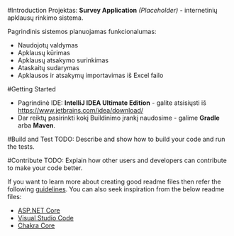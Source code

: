 #Introduction 
Projektas: **Survey Application** *(Placeholder)* - internetinių apklausų rinkimo sistema. 

Pagrindinis sistemos planuojamas funkcionalumas:
- Naudojotų valdymas
- Apklausų kūrimas
- Apklausų atsakymo surinkimas
- Ataskaitų sudarymas
- Apklausos ir atsakymų importavimas iš Excel failo

#Getting Started
- Pagrindinė IDE: **IntelliJ IDEA Ultimate Edition** - galite atsisiųsti iš https://www.jetbrains.com/idea/download/
- Dar reiktų pasirinkti kokį Buildinimo įrankį naudosime - galime **Gradle** arba **Maven**.

#Build and Test
TODO: Describe and show how to build your code and run the tests. 

#Contribute
TODO: Explain how other users and developers can contribute to make your code better. 

If you want to learn more about creating good readme files then refer the following [guidelines](https://www.visualstudio.com/en-us/docs/git/create-a-readme). You can also seek inspiration from the below readme files:
- [ASP.NET Core](https://github.com/aspnet/Home)
- [Visual Studio Code](https://github.com/Microsoft/vscode)
- [Chakra Core](https://github.com/Microsoft/ChakraCore)